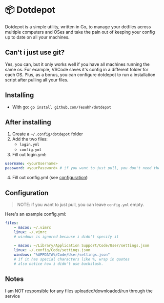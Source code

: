 # 📦 Dotdepot
Dotdepot is a simple utility, written in Go, to manage your dotfiles across multiple computers and OSes and take the pain out of keeping your config up to date on all your machines.

## Can't i just use git?
Yes, you can, but it only works well if you have all machines running the same os.
For example, VSCode saves it's config in a different folder for each OS.
Plus, as a bonus, you can configure dotdepot to run a installation script after pulling all your files.

## Installing
* With go: `go install github.com/Tesohh/dotdepot`

## After installing
1. Create a `~/.config/dotdepot` folder
2. Add the two files:
    * `login.yml`
    * `config.yml`
3. Fill out login.yml:
```yml
username: <yourUsername>
password: <yourPassword> # if you want to just pull, you don't need the password
```

4. Fill out config.yml (see [configuration](#configuration))

## Configuration
> NOTE: if you want to just pull, you can leave `config.yml` empty.

Here's an example config.yml:
```yml
files:
    - macos: ~/.vimrc
    linux: ~/.vimrc
    # windows is ignored because i didn't specify it
    
    - macos: ~/Library/Application Support/Code/User/settings.json
    linux: ~/.config/Code/settings.json
    windows: "%APPDATA%/Code/User/settings.json"
    # if it has special characters like %, wrap in quotes
    # also notice how i didn't use backslash. 
```

## Notes
I am NOT responsible for any files uploaded/downloaded/run through the service